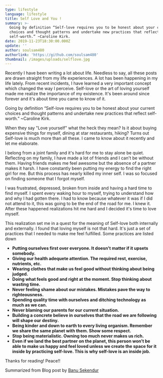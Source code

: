 ```yaml
---
type: lifestyle
language: lifestyle
title: Self Love and You !
summary: >-
  Going by definition “Self-love requires you to be honest about your current
  choices and thought patterns and undertake new practices that reflect
  self-worth.” ~Caroline Kirk.
date: 2019-11-23T18:30:00.000Z
update: ''
author: soulsam480
authorlink: 'https://github.com/soulsam480'
thumbnail: /images/uploads/selflove.jpg
---
```

Recently I have been writing a lot about life. Needless to say, all these posts are drawn straight from my life experiences. A lot has been happening in my life lately. From recent incidents, I have learned a very important concept which changed the way I perceive. Self-love or the art of loving yourself made me realize the importance of my existence. It's been around since forever and it's about time you came to know of it.

Going by definition “Self-love requires you to be honest about your current choices and thought patterns and undertake new practices that reflect self-worth.” ~Caroline Kirk.

When they say "Love yourself" what the heck they mean? Is it about buying expensive things for myself, dining at star restaurants, hiking? Turns out Self-love is much more than all these. I came to know about it recently and let me elaborate.

I belong from a joint family and it's hard for me to stay alone be quiet. Reflecting on my family, I have made a lot of friends and I can't be without them. Having friends makes me feel awesome but the absence of a partner makes it harsh. I have constantly been putting my energy to find the right girl for me. But this process has nearly killed my inner self. I was so focused on finding someone that I forgot myself.

I was frustrated, depressed, broken from inside and having a hard time to find myself. I spent every waking hour to myself, trying to understand how and why I had gotten there. I had to know because whatever it was if I did not attend to it, this was going to be the end of the road for me. I knew it. After these happened realizations hit me hard and I decided it's time to love myself.

This realization set me in a quest for the meaning of Self-love both internally and externally. I found that loving myself is not that hard. It's just a set of practices that I needed to make me feel fulfilled. Some practices are listed down

* **Putting ourselves first over everyone. It doesn't matter if it upsets somebody.**
* **Giving our health adequete attention. The required rest, exercise, nutrients, etc.**
* **Wearing clothes that make us feel good without thinking about being judged.**
* **Doing what feels good and right at the moment. Stop thinking about wasting time.**
* **Never feeling shame about our mistakes. Mistakes pave the way to righteousness.**
* **Spending quality time with ourselves and ditching technology as much as we can.**
* **Never blaming our parents for our current situation.**
* **Building a concrete believe in ourselves that the road we are following will shape our destiny.**
* **Being kinder and down to earth to every living organism. Remember we share the same planet with them. Show some respect.**
* **Stop being materialistic. Owning too much never makes us rich.**
* **Even if we land the best partner on the planet, this person won’t be able to make us happy and feel loved unless we create the space for it inside by practicing self-love. This is why self-love is an inside job.**

Thanks for reading! Peace!!

Summarized from Blog post by [Banu Sekendur](https://tinybuddha.com/blog/what-self-love-means-20-ways-be-good-to-yourself/)
